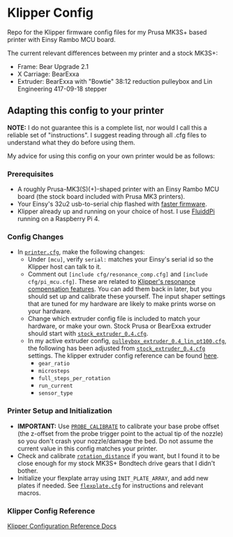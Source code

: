 # Klipper Config

Repo for the Klipper firmware config files for my Prusa MK3S+ based printer with Einsy Rambo MCU board.

The current relevant differences between my printer and a stock MK3S+:

  * Frame: Bear Upgrade 2.1
  * X Carriage: BearExxa
  * Extruder: BearExxa with "Bowtie" 38:12 reduction pulleybox and Lin Engineering 417-09-18 stepper



## Adapting this config to your printer

**NOTE:** I do not guarantee this is a complete list, nor would I call this a reliable set of "instructions". I suggest reading through all .cfg files to understand what they do before using them.

My advice for using this config on your own printer would be as follows:


### Prerequisites

  * A roughly Prusa-MK3(S)(+)-shaped printer with an Einsy Rambo MCU board (the stock board included with Prusa MK3 printers).
  * Your Einsy's 32u2 usb-to-serial chip flashed with [faster firmware](https://github.com/PrusaOwners/prusaowners/wiki/hoodloader2).
  * Klipper already up and running on your choice of host. I use [FluiddPi](https://github.com/cadriel/FluiddPI) running on a Raspberry Pi 4.


### Config Changes

  * In [`printer.cfg`](/printer.cfg), make the following changes:
    * Under `[mcu]`, verify `serial:` matches your Einsy's serial id so the Klipper host can talk to it.
    * Comment out `[include cfg/resonance_comp.cfg]` and `[include cfg/pi_mcu.cfg]`. These are related to [Klipper's resonance compensation features](https://www.klipper3d.org/Resonance_Compensation.html). You can add them back in later, but you should set up and calibrate these yourself. The input shaper settings that are tuned for my hardware are likely to make prints worse on your hardware.
    * Change which extruder config file is included to match your hardware, or make your own. Stock Prusa or BearExxa extruder should start with [`stock_extruder_0.4.cfg`](cfg/stock_extruder_0.4.cfg).
    * In my active extruder config, [`pulleybox_extruder_0.4_lin_pt100.cfg`](cfg/pulleybox_extruder_0.4_lin_pt100.cfg), the following has been adjusted from [`stock_extruder_0.4.cfg`](cfg/stock_extruder_0.4.cfg) settings. The klipper extruder config reference can be found [here](https://www.klipper3d.org/Config_Reference.html#extruder).
      * `gear_ratio`
      * `microsteps`
      * `full_steps_per_rotation`
      * `run_current`
      * `sensor_type`


### Printer Setup and Initialization

  * **IMPORTANT:** Use [`PROBE_CALIBRATE`](https://www.klipper3d.org/Probe_Calibrate.html#calibrating-probe-z-offset) to calibrate your base probe offset (the z-offset from the probe trigger point to the actual tip of the nozzle) so you don't crash your nozzle/damage the bed. Do not assume the current value in this config matches your printer.
  * Check and calibrate [`rotation_distance`](https://www.klipper3d.org/Rotation_Distance.html) if you want, but I found it to be close enough for my stock MK3S+ Bondtech drive gears that I didn't bother.
  * Initialize your flexplate array using `INIT_PLATE_ARRAY`, and add new plates if needed. See [`flexplate.cfg`](cfg/flexplate.cfg) for instructions and relevant macros.


### Klipper Config Reference

[Klipper Configuration Reference Docs](https://www.klipper3d.org/Config_Reference.html)
